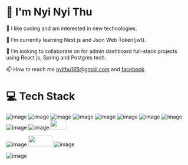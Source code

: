 # :raising_hand: I'm Nyi Nyi Thu

👀 I like coding and am interested in new technologies.

🌱 I’m currently learning Next js and Json Web Token(jwt).

🤝 I’m looking to collaborate on for admin dashboard full-stack projects using React js, Spring and Postgres tech.

📫 How to reach me [nyithu185@gmail.com](nyithu185@gmail.com) and [facebook](https://www.facebook.com/nyii.n.thuu).

# :computer: Tech Stack

![image](https://github.com/nyinyithu18/nyinyithu18/assets/126240004/c852e544-6048-4063-9936-294e7b8ee50a)
![image](https://github.com/nyinyithu18/nyinyithu18/assets/126240004/0cedf26d-f134-4be8-95c0-e9c7cce9d577)
![image](https://github.com/nyinyithu18/nyinyithu18/assets/126240004/a16a9356-e194-4ecb-b29b-43975c8720bf)
![image](https://github.com/nyinyithu18/nyinyithu18/assets/126240004/5934153b-6de3-4647-b0c2-ba2391443262)
![image](https://github.com/nyinyithu18/nyinyithu18/assets/126240004/9a15c8e9-c503-4305-8c70-bd0b5c3f3a77)
![image](https://github.com/nyinyithu18/nyinyithu18/assets/126240004/ab84cd12-c3e8-4f8f-aa4a-81c5bd27e76b)
![image](https://github.com/nyinyithu18/nyinyithu18/assets/126240004/dd75fb56-f2c6-44ed-ad44-9615dfb6e3fd)
![image](https://github.com/nyinyithu18/nyinyithu18/assets/126240004/a9caa367-33ba-4e75-ab11-3bf84c66c3c2)
![image](https://github.com/nyinyithu18/nyinyithu18/assets/126240004/9029d964-0ae3-4e78-832f-6e8fb664bd33)
![image](https://github.com/nyinyithu18/nyinyithu18/assets/126240004/cac3b5b3-7c00-4f8d-b0e6-9257c747a11c)
<img src="https://avatars.githubusercontent.com/u/18133?s=280&v=4" width="45" height="26">

![image](https://github.com/nyinyithu18/nyinyithu18/assets/126240004/13f1242f-13ee-4c34-bf30-78cbcec3ffd6)
<img src="https://github.com/nyinyithu18/nyinyithu18/assets/126240004/bffe26b9-bf5b-4783-a2b6-a25aff9f4a81" width="65" height="29">
![image](https://github.com/nyinyithu18/nyinyithu18/assets/126240004/141fc96f-f8ac-4f13-9ceb-9df70bc1b2cc)

![image](https://github.com/nyinyithu18/nyinyithu18/assets/126240004/ce6b5ad2-edbc-4b70-a4be-fc2725126ee3)




